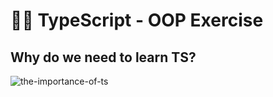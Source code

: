 # 🧞‍♂️ TypeScript - OOP Exercise

## Why do we need to learn TS?

![the-importance-of-ts](https://www.freecodecamp.org/news/content/images/2019/07/best-js-meme-to-date-2.png)
